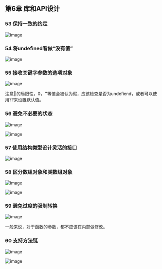 ## 第6章 库和API设计

### 53 保持一致的约定

![image](https://user-images.githubusercontent.com/11868477/118914443-d1ed0280-b95d-11eb-993b-5f7be6b750b7.png)


### 54 将undefined看做“没有值”

![image](https://user-images.githubusercontent.com/11868477/118923272-de795700-b96d-11eb-84f0-b2dc144175e8.png)

### 55 接收关键字参数的选项对象

![image](https://user-images.githubusercontent.com/11868477/118952083-3758e780-b98e-11eb-98d0-2de861bc3484.png)

注意||的局限性，0，''等值会被认为假，应该检查是否为undefiend，或者可以使用??来设置默认值。

### 56 避免不必要的状态

![image](https://user-images.githubusercontent.com/11868477/118953970-e5b15c80-b98f-11eb-94c2-b7806a321c23.png)


![image](https://user-images.githubusercontent.com/11868477/118953939-dd592180-b98f-11eb-9b2c-ea281ef69b61.png)

### 57 使用结构类型设计灵活的接口

![image](https://user-images.githubusercontent.com/11868477/118956667-63766780-b992-11eb-934c-26326230dc59.png)

### 58 区分数组对象和类数组对象

![image](https://user-images.githubusercontent.com/11868477/118958529-17c4bd80-b994-11eb-8077-9734d5caeeda.png)

![image](https://user-images.githubusercontent.com/11868477/119078523-f19d2d00-ba28-11eb-87ed-75a7d0eb80c5.png)

### 59 避免过度的强制转换

![image](https://user-images.githubusercontent.com/11868477/119095906-772ed600-ba45-11eb-9a59-dc06aecdb098.png)

一般来说，对于函数的参数，都不应该在内部做修改。

### 60 支持方法链

![image](https://user-images.githubusercontent.com/11868477/119096082-b8bf8100-ba45-11eb-927f-28dbe0282671.png)

![image](https://user-images.githubusercontent.com/11868477/119096173-d1c83200-ba45-11eb-89b0-227607fa7354.png)

